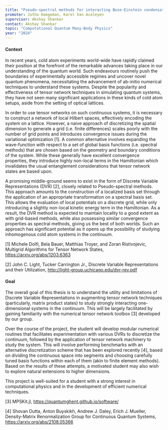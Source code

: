 ```yaml
---
title: "Pseudo-spectral methods for interacting Bose-Einstein condensates"
promoter: Jutho Haegeman, Karel Van Acoleyen
supervisor: Akshay Shankar
contact: Akshay Shankar
topic: "Computational Quantum Many-Body Physics"
year: "2024"
---
```


#### Context

In recent years, cold atom experiments world-wide have rapidly claimed their position at the forefront of the remarkable advances taking place in our understanding of the quantum world. Such endeavours routinely push the boundaries of experimentally accessible regimes and uncover novel quantum phenomena, necessitating the advancement of ab-initio numerical techniques to understand these systems. Despite the popularity and effectiveness of tensor network techniques in simulating quantum systems, they have not seen many significant applications in these kinds of cold atom setups, aside from the setting of optical lattices.


In order to use tensor networks on such continuous systems, it is necessary to construct a network of local Hilbert spaces, effectively encoding the system on a lattice. However, a naive approach of discretizing the spatial dimension to generate a grid (i.e. finite differences) scales poorly with the number of grid points and introduces convergence issues during the variational optimization [1]. A common alternative involves expanding the wave-function with respect to a set of global basis functions (i.e. spectral methods) that are chosen based on the geometry and boundary conditions of the system. While these generally have excellent convergence properties, they introduce highly non-local terms in the Hamiltonian which invalidates the usual entanglement considerations that tensor network states are based upon.


A promising middle-ground seems to exist in the form of Discrete Variable Representations (DVR) [2], closely related to Pseudo-spectral methods. This approach amounts to the construction of a localized basis set through the application of an appropriate transformation on a spectral basis set. This allows the evaluation of local potentials on a discrete grid, while only introducing a slightly non-local kinetic energy term in the Hamiltonian. As a result, the DVR method is expected to maintain locality to a good extent as with grid-based methods, while also possessing similar convergence properties as spectral methods, giving us the best of both worlds. Such an approach has significant potential as it opens up the possibility of studying inhomogenous cold atom systems in the continuum.

 
\[1\] Michele Dolfi, Bela Bauer, Matthias Troyer, and Zoran Ristivojevic, Multigrid Algorithms for Tensor Network States, https://arxiv.org/abs/1203.6363

\[2\] John C. Light, Tucker Carrington Jr., Discrete Variable Representations and their Utilization, http://light-group.uchicago.edu/dvr-rev.pdf



#### Goal

The overall goal of this thesis is to understand the utility and limitations of Discrete Variable Representations in augmenting tensor network techniques (particularly, matrix product states) to study strongly interacting one-dimensional systems in the continuum. This will be largely facilitated by gaining familiarity with the numerical tensor network toolbox [3] developed by our group.


Over the course of the project, the student will develop modular numerical routines that facilitates experimentation with various DVRs to discretize the continuum, followed by the application of tensor network machinery to study the system. This will involve performing benchmarks with an alternative discretization scheme that has been explored recently [4], based on dividing the continuous space into segments and choosing carefully tuned basis functions within each of them (akin to finite element methods). Based on the results of these attempts, a motivated student may also wish to explore natural extensions to higher dimensions.


This project is well-suited for a student with a strong interest in computational physics and in the development of efficient numerical techniques.

\[3\] MPSKit.jl, https://quantumghent.github.io/software/

\[4\] Shovan Dutta, Anton Buyskikh, Andrew J. Daley, Erich J. Mueller, Density-Matrix Renormalization Group for Continuous Quantum Systems, https://arxiv.org/abs/2108.05366



